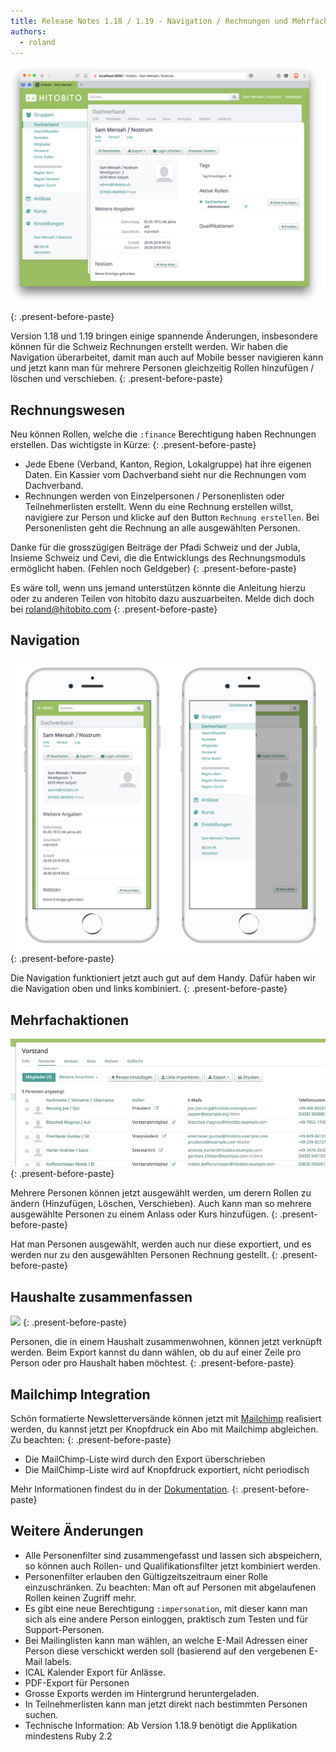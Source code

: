 ```yaml
---
title: Release Notes 1.18 / 1.19 - Navigation / Rechnungen und Mehrfachaktionen
authors:
  - roland
---
```


![](/uploads/desktopdekstop.png)
{: .present-before-paste}

Version 1.18 und 1.19 bringen einige spannende &Auml;nderungen, insbesondere k&ouml;nnen f&uuml;r die Schweiz Rechnungen erstellt werden. Wir haben die Navigation &uuml;berarbeitet, damit man auch auf Mobile besser navigieren kann und jetzt kann man f&uuml;r mehrere Personen gleichzeitig Rollen hinzuf&uuml;gen / l&ouml;schen und verschieben.
{: .present-before-paste}

## Rechnungswesen

Neu k&ouml;nnen Rollen, welche die `:finance` Berechtigung haben Rechnungen erstellen. Das wichtigste in K&uuml;rze:
{: .present-before-paste}

* Jede Ebene (Verband, Kanton, Region, Lokalgruppe) hat ihre eigenen Daten. Ein Kassier vom Dachverband sieht nur die Rechnungen vom Dachverband.
* Rechnungen werden von Einzelpersonen / Personenlisten oder Teilnehmerlisten erstellt. Wenn du eine Rechnung erstellen willst, navigiere zur Person und klicke auf den Button `Rechnung erstellen`. Bei Personenlisten geht die Rechnung an alle ausgew&auml;hlten Personen.

Danke f&uuml;r die grossz&uuml;gigen Beitr&auml;ge der Pfadi Schweiz und der Jubla, Insieme Schweiz und Cevi, die die Entwicklungs des Rechnungsmoduls erm&ouml;glicht haben. (Fehlen noch Geldgeber)
{: .present-before-paste}

Es w&auml;re toll, wenn uns jemand unterst&uuml;tzen k&ouml;nnte die Anleitung hierzu oder zu anderen Teilen von hitobito dazu auszuarbeiten. Melde dich doch bei [roland@hitobito.com](roland@hitobito.com)
{: .present-before-paste}

## Navigation

![](/uploads/mobilemobile.png)
{: .present-before-paste}

Die Navigation funktioniert jetzt auch gut auf dem Handy. Daf&uuml;r haben wir die Navigation oben und links kombiniert.
{: .present-before-paste}

## Mehrfachaktionen

![](/uploads/multi-actions.gif)
{: .present-before-paste}

Mehrere Personen k&ouml;nnen jetzt ausgew&auml;hlt werden, um derern Rollen zu &auml;ndern (Hinzuf&uuml;gen, L&ouml;schen, Verschieben). Auch kann man so mehrere ausgew&auml;hlte Personen zu einem Anlass oder Kurs hinzuf&uuml;gen.
{: .present-before-paste}

Hat man Personen ausgew&auml;hlt, werden auch nur diese exportiert, und es werden nur zu den ausgew&auml;hlten Personen Rechnung gestellt.
{: .present-before-paste}

## Haushalte zusammenfassen

![](https://content.screencast.com/users/RolandStuder/folders/hitobito/media/ad6850c1-6a3e-48ca-818b-23575421a501/00000036.png)
{: .present-before-paste}

Personen, die in einem Haushalt zusammenwohnen, k&ouml;nnen jetzt verkn&uuml;pft werden. Beim Export kannst du dann w&auml;hlen, ob du auf einer Zeile pro Person oder pro Haushalt haben m&ouml;chtest.
{: .present-before-paste}

## Mailchimp Integration

Sch&ouml;n formatierte Newslettervers&auml;nde k&ouml;nnen jetzt mit [Mailchimp](https://mailchimp.com/) realisiert werden, du kannst jetzt per Knopfdruck ein Abo mit Mailchimp abgleichen. Zu beachten:
{: .present-before-paste}

* Die MailChimp-Liste wird durch den Export &uuml;berschrieben
* Die MailChimp-Liste wird auf Knopfdruck exportiert, nicht periodisch

Mehr Informationen findest du in der [Dokumentation](https://hitobito.readthedocs.io/de/latest/mailing_lists_mailchimp_export.html).
{: .present-before-paste}

## Weitere &Auml;nderungen

* Alle Personenfilter sind zusammengefasst und lassen sich abspeichern, so k&ouml;nnen auch Rollen- und Qualifikationsfilter jetzt kombiniert werden.
* Personenfilter erlauben den G&uuml;ltigzeitszeitraum einer Rolle einzuschr&auml;nken. Zu beachten: Man oft auf Personen mit abgelaufenen Rollen keinen Zugriff mehr.
* Es gibt eine neue Berechtigung `:impersonation`, mit dieser kann man sich als eine andere Person einloggen, praktisch zum Testen und f&uuml;r Support-Personen.
* Bei Mailinglisten kann man w&auml;hlen, an welche E-Mail Adressen einer Person diese verschickt werden soll (basierend auf den vergebenen E-Mail labels.
* ICAL Kalender Export f&uuml;r Anl&auml;sse.
* PDF-Export f&uuml;r Personen
* Grosse Exports werden im Hintergrund heruntergeladen.
* In Teilnehmerlisten kann man jetzt direkt nach bestimmten Personen suchen.
* Technische Information: Ab Version 1.18.9 ben&ouml;tigt die Applikation mindestens Ruby 2.2